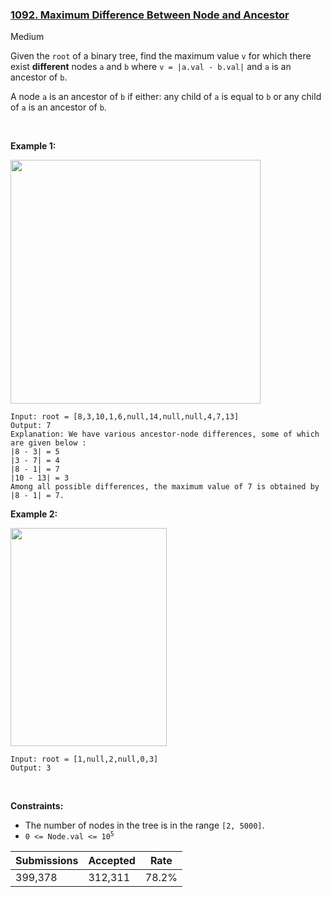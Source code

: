 ### [1092. Maximum Difference Between Node and Ancestor](https://leetcode.com/problems/maximum-difference-between-node-and-ancestor/description/?envType=daily-question&envId=2024-01-11)

Medium

Given the `` root `` of a binary tree, find the maximum value `` v `` for which there exist __different__ nodes `` a `` and `` b `` where `` v = |a.val - b.val| `` and `` a `` is an ancestor of `` b ``.

A node `` a `` is an ancestor of `` b `` if either: any child of `` a `` is equal to `` b `` or any child of `` a `` is an ancestor of `` b ``.

 

<strong class="example">Example 1:</strong>

<img alt="" src="https://assets.leetcode.com/uploads/2020/11/09/tmp-tree.jpg" style="width: 400px; height: 390px;"/>

```
Input: root = [8,3,10,1,6,null,14,null,null,4,7,13]
Output: 7
Explanation: We have various ancestor-node differences, some of which are given below :
|8 - 3| = 5
|3 - 7| = 4
|8 - 1| = 7
|10 - 13| = 3
Among all possible differences, the maximum value of 7 is obtained by |8 - 1| = 7.
```

<strong class="example">Example 2:</strong>

<img alt="" src="https://assets.leetcode.com/uploads/2020/11/09/tmp-tree-1.jpg" style="width: 250px; height: 349px;"/>

```
Input: root = [1,null,2,null,0,3]
Output: 3
```

 

__Constraints:__

*   The number of nodes in the tree is in the range `` [2, 5000] ``.
*   <code>0 <= Node.val <= 10<sup>5</sup></code>

| Submissions    | Accepted     | Rate   |
| -------------- | ------------ | ------ |
| 399,378 | 312,311 | 78.2% |